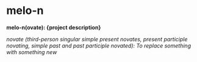 # melo-n

**melo-n(ovate): {project description}**

_novate (third-person singular simple present novates, present participle novating, simple past and past participle novated): To replace something with something new_
